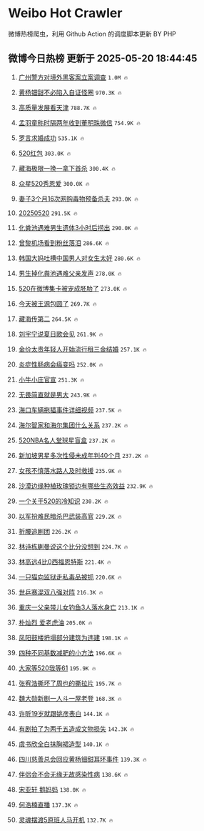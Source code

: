 # Weibo Hot Crawler 



微博热榜爬虫，利用 Github Action 的调度脚本更新 BY PHP 


## 微博今日热榜 更新于 2025-05-20 18:44:45 
1. [广州警方对境外黑客案立案调查](https://s.weibo.com/weibo?q=%23%E5%B9%BF%E5%B7%9E%E8%AD%A6%E6%96%B9%E5%AF%B9%E5%A2%83%E5%A4%96%E9%BB%91%E5%AE%A2%E6%A1%88%E7%AB%8B%E6%A1%88%E8%B0%83%E6%9F%A5%23&t=31&band_rank=1&Refer=top) `1.0M 🔥` 

1. [黄杨钿甜不必陷入自证怪圈](https://s.weibo.com/weibo?q=%23%E9%BB%84%E6%9D%A8%E9%92%BF%E7%94%9C%E4%B8%8D%E5%BF%85%E9%99%B7%E5%85%A5%E8%87%AA%E8%AF%81%E6%80%AA%E5%9C%88%23&t=31&band_rank=2&Refer=top) `970.3K 🔥` 

1. [高质量发展看天津](https://s.weibo.com/weibo?q=%23%E9%AB%98%E8%B4%A8%E9%87%8F%E5%8F%91%E5%B1%95%E7%9C%8B%E5%A4%A9%E6%B4%A5%23&t=31&band_rank=3&Refer=top) `788.7K 🔥` 

1. [孟羽童称时隔两年收到董明珠微信](https://s.weibo.com/weibo?q=%23%E5%AD%9F%E7%BE%BD%E7%AB%A5%E7%A7%B0%E6%97%B6%E9%9A%94%E4%B8%A4%E5%B9%B4%E6%94%B6%E5%88%B0%E8%91%A3%E6%98%8E%E7%8F%A0%E5%BE%AE%E4%BF%A1%23&t=31&band_rank=4&Refer=top) `754.9K 🔥` 

1. [罗言求婚成功](https://s.weibo.com/weibo?q=%E7%BD%97%E8%A8%80%E6%B1%82%E5%A9%9A%E6%88%90%E5%8A%9F&t=31&band_rank=5&Refer=top) `535.1K 🔥` 

1. [520红包](https://s.weibo.com/weibo?q=520%E7%BA%A2%E5%8C%85&t=31&band_rank=6&Refer=top) `303.0K 🔥` 

1. [藏海极限一换一拿下首杀](https://s.weibo.com/weibo?q=%23%E8%97%8F%E6%B5%B7%E6%9E%81%E9%99%90%E4%B8%80%E6%8D%A2%E4%B8%80%E6%8B%BF%E4%B8%8B%E9%A6%96%E6%9D%80%23&t=31&band_rank=7&Refer=top) `300.4K 🔥` 

1. [众星520秀恩爱](https://s.weibo.com/weibo?q=%23%E4%BC%97%E6%98%9F520%E7%A7%80%E6%81%A9%E7%88%B1%23&t=31&band_rank=8&Refer=top) `300.0K 🔥` 

1. [妻子3个月16次网购毒物预备杀夫](https://s.weibo.com/weibo?q=%23%E5%A6%BB%E5%AD%903%E4%B8%AA%E6%9C%8816%E6%AC%A1%E7%BD%91%E8%B4%AD%E6%AF%92%E7%89%A9%E9%A2%84%E5%A4%87%E6%9D%80%E5%A4%AB%23&t=31&band_rank=9&Refer=top) `293.0K 🔥` 

1. [20250520](https://s.weibo.com/weibo?q=%2320250520%23&t=31&band_rank=10&Refer=top) `291.5K 🔥` 

1. [化粪池遇难男生遗体3小时后捞出](https://s.weibo.com/weibo?q=%23%E5%8C%96%E7%B2%AA%E6%B1%A0%E9%81%87%E9%9A%BE%E7%94%B7%E7%94%9F%E9%81%97%E4%BD%933%E5%B0%8F%E6%97%B6%E5%90%8E%E6%8D%9E%E5%87%BA%23&t=31&band_rank=11&Refer=top) `290.0K 🔥` 

1. [曾黎机场看到粉丝落泪](https://s.weibo.com/weibo?q=%23%E6%9B%BE%E9%BB%8E%E6%9C%BA%E5%9C%BA%E7%9C%8B%E5%88%B0%E7%B2%89%E4%B8%9D%E8%90%BD%E6%B3%AA%23&t=31&band_rank=12&Refer=top) `286.6K 🔥` 

1. [韩国大妈吐槽中国男人对女生太好](https://s.weibo.com/weibo?q=%E9%9F%A9%E5%9B%BD%E5%A4%A7%E5%A6%88%E5%90%90%E6%A7%BD%E4%B8%AD%E5%9B%BD%E7%94%B7%E4%BA%BA%E5%AF%B9%E5%A5%B3%E7%94%9F%E5%A4%AA%E5%A5%BD&t=31&band_rank=13&Refer=top) `280.6K 🔥` 

1. [男生掉化粪池遇难父亲发声](https://s.weibo.com/weibo?q=%23%E7%94%B7%E7%94%9F%E6%8E%89%E5%8C%96%E7%B2%AA%E6%B1%A0%E9%81%87%E9%9A%BE%E7%88%B6%E4%BA%B2%E5%8F%91%E5%A3%B0%23&t=31&band_rank=14&Refer=top) `278.0K 🔥` 

1. [520在微博集卡被宠成胚胎了](https://s.weibo.com/weibo?q=%23520%E5%9C%A8%E5%BE%AE%E5%8D%9A%E9%9B%86%E5%8D%A1%E8%A2%AB%E5%AE%A0%E6%88%90%E8%83%9A%E8%83%8E%E4%BA%86%23&t=31&band_rank=15&Refer=top) `273.0K 🔥` 

1. [今天被王源包圆了](https://s.weibo.com/weibo?q=%23%E4%BB%8A%E5%A4%A9%E8%A2%AB%E7%8E%8B%E6%BA%90%E5%8C%85%E5%9C%86%E4%BA%86%23&t=31&band_rank=16&Refer=top) `269.7K 🔥` 

1. [藏海传第二](https://s.weibo.com/weibo?q=%23%E8%97%8F%E6%B5%B7%E4%BC%A0%E7%AC%AC%E4%BA%8C%23&t=31&band_rank=17&Refer=top) `264.5K 🔥` 

1. [刘宇宁说夏日歌会见](https://s.weibo.com/weibo?q=%23%E5%88%98%E5%AE%87%E5%AE%81%E8%AF%B4%E5%A4%8F%E6%97%A5%E6%AD%8C%E4%BC%9A%E8%A7%81%23&t=31&band_rank=18&Refer=top) `261.9K 🔥` 

1. [金价太贵年轻人开始流行租三金结婚](https://s.weibo.com/weibo?q=%23%E9%87%91%E4%BB%B7%E5%A4%AA%E8%B4%B5%E5%B9%B4%E8%BD%BB%E4%BA%BA%E5%BC%80%E5%A7%8B%E6%B5%81%E8%A1%8C%E7%A7%9F%E4%B8%89%E9%87%91%E7%BB%93%E5%A9%9A%23&t=31&band_rank=19&Refer=top) `257.1K 🔥` 

1. [炎症性肠病会癌变吗](https://s.weibo.com/weibo?q=%23%E7%82%8E%E7%97%87%E6%80%A7%E8%82%A0%E7%97%85%E4%BC%9A%E7%99%8C%E5%8F%98%E5%90%97%23&t=31&band_rank=20&Refer=top) `252.0K 🔥` 

1. [小牛小庄官宣](https://s.weibo.com/weibo?q=%E5%B0%8F%E7%89%9B%E5%B0%8F%E5%BA%84%E5%AE%98%E5%AE%A3&t=31&band_rank=21&Refer=top) `251.3K 🔥` 

1. [无畏简直就是男大](https://s.weibo.com/weibo?q=%E6%97%A0%E7%95%8F%E7%AE%80%E7%9B%B4%E5%B0%B1%E6%98%AF%E7%94%B7%E5%A4%A7&t=31&band_rank=22&Refer=top) `243.9K 🔥` 

1. [海口车辆拖猫事件详细视频](https://s.weibo.com/weibo?q=%23%E6%B5%B7%E5%8F%A3%E8%BD%A6%E8%BE%86%E6%8B%96%E7%8C%AB%E4%BA%8B%E4%BB%B6%E8%AF%A6%E7%BB%86%E8%A7%86%E9%A2%91%23&t=31&band_rank=23&Refer=top) `237.5K 🔥` 

1. [海尔智家和海尔集团什么关系](https://s.weibo.com/weibo?q=%23%E6%B5%B7%E5%B0%94%E6%99%BA%E5%AE%B6%E5%92%8C%E6%B5%B7%E5%B0%94%E9%9B%86%E5%9B%A2%E4%BB%80%E4%B9%88%E5%85%B3%E7%B3%BB%23&t=31&band_rank=24&Refer=top) `237.2K 🔥` 

1. [520NBA名人堂球星盲盒](https://s.weibo.com/weibo?q=%23520NBA%E5%90%8D%E4%BA%BA%E5%A0%82%E7%90%83%E6%98%9F%E7%9B%B2%E7%9B%92%23&t=31&band_rank=25&Refer=top) `237.2K 🔥` 

1. [新加坡男星多次性侵未成年判40个月](https://s.weibo.com/weibo?q=%23%E6%96%B0%E5%8A%A0%E5%9D%A1%E7%94%B7%E6%98%9F%E5%A4%9A%E6%AC%A1%E6%80%A7%E4%BE%B5%E6%9C%AA%E6%88%90%E5%B9%B4%E5%88%A440%E4%B8%AA%E6%9C%88%23&t=31&band_rank=26&Refer=top) `237.2K 🔥` 

1. [女孩不慎落水路人及时救援](https://s.weibo.com/weibo?q=%E5%A5%B3%E5%AD%A9%E4%B8%8D%E6%85%8E%E8%90%BD%E6%B0%B4%E8%B7%AF%E4%BA%BA%E5%8F%8A%E6%97%B6%E6%95%91%E6%8F%B4&t=31&band_rank=27&Refer=top) `235.9K 🔥` 

1. [沙漠边缘种植玫瑰锁边有哪些生态效益](https://s.weibo.com/weibo?q=%E6%B2%99%E6%BC%A0%E8%BE%B9%E7%BC%98%E7%A7%8D%E6%A4%8D%E7%8E%AB%E7%91%B0%E9%94%81%E8%BE%B9%E6%9C%89%E5%93%AA%E4%BA%9B%E7%94%9F%E6%80%81%E6%95%88%E7%9B%8A&t=31&band_rank=28&Refer=top) `232.9K 🔥` 

1. [一个关于520的冷知识](https://s.weibo.com/weibo?q=%23%E4%B8%80%E4%B8%AA%E5%85%B3%E4%BA%8E520%E7%9A%84%E5%86%B7%E7%9F%A5%E8%AF%86%23&t=31&band_rank=29&Refer=top) `230.2K 🔥` 

1. [以军扮难民暗杀巴武装高官](https://s.weibo.com/weibo?q=%E4%BB%A5%E5%86%9B%E6%89%AE%E9%9A%BE%E6%B0%91%E6%9A%97%E6%9D%80%E5%B7%B4%E6%AD%A6%E8%A3%85%E9%AB%98%E5%AE%98&t=31&band_rank=30&Refer=top) `229.2K 🔥` 

1. [折腰追剧团](https://s.weibo.com/weibo?q=%E6%8A%98%E8%85%B0%E8%BF%BD%E5%89%A7%E5%9B%A2&t=31&band_rank=31&Refer=top) `226.2K 🔥` 

1. [林诗栋蒯曼说这个比分没想到](https://s.weibo.com/weibo?q=%23%E6%9E%97%E8%AF%97%E6%A0%8B%E8%92%AF%E6%9B%BC%E8%AF%B4%E8%BF%99%E4%B8%AA%E6%AF%94%E5%88%86%E6%B2%A1%E6%83%B3%E5%88%B0%23&t=31&band_rank=32&Refer=top) `224.7K 🔥` 

1. [林高远4比0西福恩特斯](https://s.weibo.com/weibo?q=%23%E6%9E%97%E9%AB%98%E8%BF%9C4%E6%AF%940%E8%A5%BF%E7%A6%8F%E6%81%A9%E7%89%B9%E6%96%AF%23&t=31&band_rank=33&Refer=top) `221.4K 🔥` 

1. [一只猫向监狱走私毒品被抓](https://s.weibo.com/weibo?q=%23%E4%B8%80%E5%8F%AA%E7%8C%AB%E5%90%91%E7%9B%91%E7%8B%B1%E8%B5%B0%E7%A7%81%E6%AF%92%E5%93%81%E8%A2%AB%E6%8A%93%23&t=31&band_rank=34&Refer=top) `220.6K 🔥` 

1. [世乒赛混双八强对阵](https://s.weibo.com/weibo?q=%E4%B8%96%E4%B9%92%E8%B5%9B%E6%B7%B7%E5%8F%8C%E5%85%AB%E5%BC%BA%E5%AF%B9%E9%98%B5&t=31&band_rank=35&Refer=top) `216.3K 🔥` 

1. [重庆一父亲带儿女钓鱼3人落水身亡](https://s.weibo.com/weibo?q=%23%E9%87%8D%E5%BA%86%E4%B8%80%E7%88%B6%E4%BA%B2%E5%B8%A6%E5%84%BF%E5%A5%B3%E9%92%93%E9%B1%BC3%E4%BA%BA%E8%90%BD%E6%B0%B4%E8%BA%AB%E4%BA%A1%23&t=31&band_rank=36&Refer=top) `213.1K 🔥` 

1. [朴灿烈 爱老虎油](https://s.weibo.com/weibo?q=%E6%9C%B4%E7%81%BF%E7%83%88%20%E7%88%B1%E8%80%81%E8%99%8E%E6%B2%B9&t=31&band_rank=37&Refer=top) `205.0K 🔥` 

1. [凤阳鼓楼坍塌部分建筑为违建](https://s.weibo.com/weibo?q=%23%E5%87%A4%E9%98%B3%E9%BC%93%E6%A5%BC%E5%9D%8D%E5%A1%8C%E9%83%A8%E5%88%86%E5%BB%BA%E7%AD%91%E4%B8%BA%E8%BF%9D%E5%BB%BA%23&t=31&band_rank=38&Refer=top) `198.1K 🔥` 

1. [四种不同基数减肥的小方法](https://s.weibo.com/weibo?q=%E5%9B%9B%E7%A7%8D%E4%B8%8D%E5%90%8C%E5%9F%BA%E6%95%B0%E5%87%8F%E8%82%A5%E7%9A%84%E5%B0%8F%E6%96%B9%E6%B3%95&t=31&band_rank=39&Refer=top) `196.6K 🔥` 

1. [大家等520我等61](https://s.weibo.com/weibo?q=%E5%A4%A7%E5%AE%B6%E7%AD%89520%E6%88%91%E7%AD%8961&t=31&band_rank=40&Refer=top) `195.9K 🔥` 

1. [张宥浩撕坏了周也的撕拉片](https://s.weibo.com/weibo?q=%E5%BC%A0%E5%AE%A5%E6%B5%A9%E6%92%95%E5%9D%8F%E4%BA%86%E5%91%A8%E4%B9%9F%E7%9A%84%E6%92%95%E6%8B%89%E7%89%87&t=31&band_rank=41&Refer=top) `195.7K 🔥` 

1. [魏大勋新剧一人斗一屋老登](https://s.weibo.com/weibo?q=%E9%AD%8F%E5%A4%A7%E5%8B%8B%E6%96%B0%E5%89%A7%E4%B8%80%E4%BA%BA%E6%96%97%E4%B8%80%E5%B1%8B%E8%80%81%E7%99%BB&t=31&band_rank=42&Refer=top) `168.3K 🔥` 

1. [许昕19岁就跟姚彦表白](https://s.weibo.com/weibo?q=%23%E8%AE%B8%E6%98%9519%E5%B2%81%E5%B0%B1%E8%B7%9F%E5%A7%9A%E5%BD%A6%E8%A1%A8%E7%99%BD%23&t=31&band_rank=43&Refer=top) `144.1K 🔥` 

1. [有剧拍了为两千五造成文物损失](https://s.weibo.com/weibo?q=%E6%9C%89%E5%89%A7%E6%8B%8D%E4%BA%86%E4%B8%BA%E4%B8%A4%E5%8D%83%E4%BA%94%E9%80%A0%E6%88%90%E6%96%87%E7%89%A9%E6%8D%9F%E5%A4%B1&t=31&band_rank=44&Refer=top) `142.3K 🔥` 

1. [虞书欣全白抹胸裙造型](https://s.weibo.com/weibo?q=%23%E8%99%9E%E4%B9%A6%E6%AC%A3%E5%85%A8%E7%99%BD%E6%8A%B9%E8%83%B8%E8%A3%99%E9%80%A0%E5%9E%8B%23&t=31&band_rank=45&Refer=top) `140.1K 🔥` 

1. [四川慈善总会回应黄杨钿甜耳环事件](https://s.weibo.com/weibo?q=%23%E5%9B%9B%E5%B7%9D%E6%85%88%E5%96%84%E6%80%BB%E4%BC%9A%E5%9B%9E%E5%BA%94%E9%BB%84%E6%9D%A8%E9%92%BF%E7%94%9C%E8%80%B3%E7%8E%AF%E4%BA%8B%E4%BB%B6%23&t=31&band_rank=46&Refer=top) `139.3K 🔥` 

1. [伴侣会不会无缘无故感染性病](https://s.weibo.com/weibo?q=%23%E4%BC%B4%E4%BE%A3%E4%BC%9A%E4%B8%8D%E4%BC%9A%E6%97%A0%E7%BC%98%E6%97%A0%E6%95%85%E6%84%9F%E6%9F%93%E6%80%A7%E7%97%85%23&t=31&band_rank=47&Refer=top) `138.6K 🔥` 

1. [宋亚轩 鹅妈妈](https://s.weibo.com/weibo?q=%E5%AE%8B%E4%BA%9A%E8%BD%A9%20%E9%B9%85%E5%A6%88%E5%A6%88&t=31&band_rank=48&Refer=top) `138.0K 🔥` 

1. [何浩楠直播](https://s.weibo.com/weibo?q=%E4%BD%95%E6%B5%A9%E6%A5%A0%E7%9B%B4%E6%92%AD&t=31&band_rank=49&Refer=top) `137.3K 🔥` 

1. [灵魂摆渡5原班人马开机](https://s.weibo.com/weibo?q=%23%E7%81%B5%E9%AD%82%E6%91%86%E6%B8%A15%E5%8E%9F%E7%8F%AD%E4%BA%BA%E9%A9%AC%E5%BC%80%E6%9C%BA%23&t=31&band_rank=50&Refer=top) `132.7K 🔥` 

